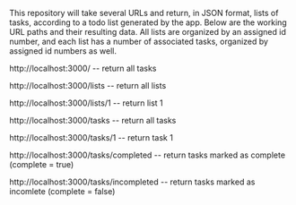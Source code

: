 This repository will take several URLs and return, in JSON format, lists of tasks, according to a todo list generated by the app. Below are the working URL paths and their resulting data. All lists are organized by an assigned id number, and each list has a number of associated tasks, organized by assigned id numbers as well.

http://localhost:3000/
-- return all tasks

http://localhost:3000/lists
-- return all lists

http://localhost:3000/lists/1
-- return list 1

http://localhost:3000/tasks
-- return all tasks

http://localhost:3000/tasks/1
-- return task 1

http://localhost:3000/tasks/completed
-- return tasks marked as complete (complete = true)

http://localhost:3000/tasks/incompleted
-- return tasks marked as incomlete (complete = false)